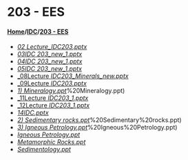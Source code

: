 # 203 - EES
#### [Home](../..)\/[IDC](..)\/[203 - EES]()
- [_02 Lecture_IDC203.pptx_](02%20Lecture_IDC203.pptx)
- [_03IDC 203_new_1.pptx_](03IDC%20203_new_1.pptx)
- [_04IDC 203_new_1.pptx_](04IDC%20203_new_1.pptx)
- [_05IDC 203_new_1.pptx_](05IDC%20203_new_1.pptx)
- [_08Lecture _IDC203_Minerals_new.pptx_](08Lecture%20_IDC203_Minerals_new.pptx)
- [_09Lecture _IDC203.pptx_](09Lecture%20_IDC203.pptx)
- [_1) Mineralogy.ppt_](1)%20Mineralogy.ppt)
- [_11Lecture _IDC203_1.pptx_](11Lecture%20_IDC203_1.pptx)
- [_12Lecture _IDC203_1.pptx_](12Lecture%20_IDC203_1.pptx)
- [_14IDC.pptx_](14IDC.pptx)
- [_2) Sedimentary rocks.ppt_](2)%20Sedimentary%20rocks.ppt)
- [_3) Igneous Petrology.ppt_](3)%20Igneous%20Petrology.ppt)
- [_Igneous Petrology.ppt_](Igneous%20Petrology.ppt)
- [_Metamorphic Rocks.ppt_](Metamorphic%20Rocks.ppt)
- [_Sedimentology.ppt_](Sedimentology.ppt)
